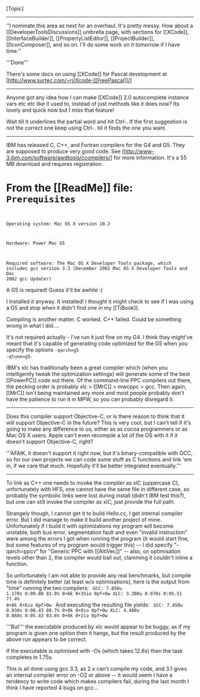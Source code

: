 

[Topic]

----

''I nominate this area as next for an overhaul. It's pretty messy. How about a [[DeveloperToolsDiscussions]] umbrella page, with  sections for [[XCode]], [[InterfaceBuilder]], [[PropertyListEditor]], [[ProjectBuilder]], [[IconComposer]], and so on. I'll do some work on it tomorrow if I have time.''

'''Done'''

There's some docs on using [[XCode]] for Pascal development at [http://www.surtec.com/~rj/Xcode-[[FreePascal]]/]

----

Anyone got any idea how I can make [[XCode]] 2.0 autocomplete instance vars etc etc like it used to, instead of just methods like it does now? Its lovely and quick now but I miss that feature!

Wait till it underlines the partial word and hit Ctrl-. If the first suggestion is not the correct one keep using Ctrl-. till it finds the one you want.

----

IBM has released C, C++, and Fortran compilers for the G4 and G5.  They are supposed to produce very good code.
See [http://www-3.ibm.com/software/awdtools/ccompilers/] for more information.  It's a 55 MB download and 
requires registration.

From the [[ReadMe]] file:
<code>
Prerequisites
=============

Operating system: Mac OS X version 10.2

Hardware: Power Mac G5

Required software: The Mac OS X Developer Tools package, which 
includes gcc version 3.3 (December 2002 Mac OS X Developer Tools 
and Dec 2002 gcc Updater)
</code>

A G5 is required!  Guess it'll be awhile :(

I installed it anyway.  It installed!  I thought it might check to see if I was using a G5 and stop when it didn't
find one in my [[TiBook]].

Compiling is another matter.  C worked.  C++ failed.  Could be something wrong in what I did....

It's not required actually - I've run it just fine on my G4. I think they might've meant that it's capable of generating code optimized for the G5 when you specify the options <code>-qarch=g5 -qtune=g5</code>.

IBM's xlc has traditionally been a great compiler which (when you intelligently tweak the optimization settings) will generate some of the best [[PowerPC]] code out there. Of the command-line PPC compilers out there, the pecking order is probably xlc > [[MrC]] > mwcppc > gcc. Then again, [[MrC]] isn't being maintained any more and most people probably don't have the patience to run it in MPW, so you can probably disregard it.

----

Does this compiler support Objective-C, or is there reason to think that it will support Objective-C in the future?  This is very cool, but I can't tell if it's going to make any difference to us, either as as cocoa programmers or as Mac OS X users.  Apple can't even recompile a lot of the OS with it if it doesn't support Objective-C, right?

'''AFAIK, it doesn't support it right now, but it's binary-compatible with GCC, so for our own projects we can code some stuff as C functions and link 'em in, if we care that much. Hopefully it'll be better integrated eventually.'''

----

To link as C++ one needs to invoke the compiler as xlC (uppercase C), unfortunately with HFS, one cannot have the same file in different case, so probably the symbolic links were lost during install (didn't IBM test this?), but one can still invoke the compiler as xlC, just provide the full path.

Strangely though, I cannot get it to build Hello.cc, I get internal compiler error. But I did manage to make it build another project of mine. Unfortunately if I build it with optimizations my program will become unstable, both bus error, segmentation fault and even "invalid instruction" were among the errors I got when running the program (it would start fine, but some features of my program would trigger this) -- I did specify "-qarch=ppcv" for "Generic PPC with [[AltiVec]]" -- also, on optimisation levels other than 2, the compiler would bail out, clamming it couldn't inline a function.

So unfortunately I am not able to provide any real benchmarks, but compile time is definitely better (at least w/o optimisations), here is the output from "time" running the two compilers:
<code>
GCC: 7.050u 1.170s 0:09.80 83.8%     0+0k 0+35io 0pf+0w
XLC: 3.300u 0.970s 0:05.51 77.4%     0+0k 0+6io 0pf+0w
</code>
And executing the resulting file yields:
<code>
GCC: 7.450u 0.030s 0:08.43 88.7%     0+0k 0+0io 0pf+0w
XLC: 4.480u 0.060s 0:05.43 83.6%     0+0k 0+2io 0pf+0w
</code>

'''But''' the executable produced by xlc would appear to be buggy, as if my program is given one option then it hangs, but the result produced by the above run appears to be correct.

If the executable is optimised with -Os (which takes 12.6s) then the task completes in 1.75s.

This is all done using gcc 3.3, as 2.x can't compile my code, and 3.1 gives an internal compiler error on -O2 or above -- it would seem I have a tendency to write code which makes compilers fail, during the last month I think I have reported 4 bugs on gcc...